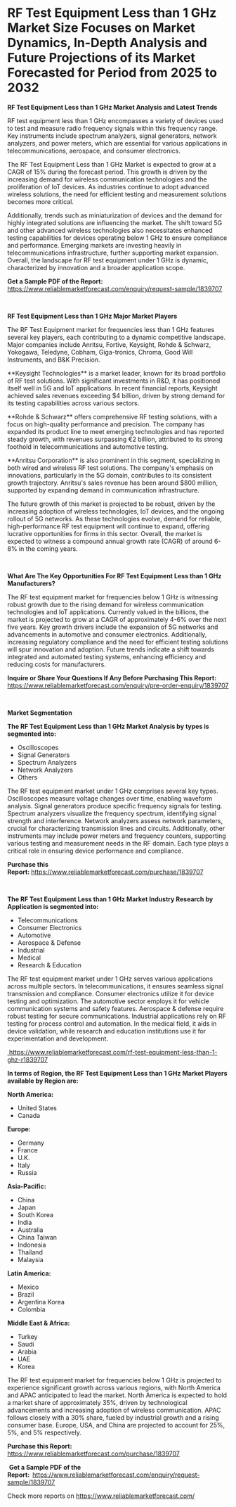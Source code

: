 <p><h1>RF Test Equipment Less than 1 GHz Market Size Focuses on Market Dynamics, In-Depth Analysis and Future Projections of its Market Forecasted for Period from 2025 to 2032</h1></p><p><strong>RF Test Equipment Less than 1 GHz Market Analysis and Latest Trends</strong></p>
<p><p>RF test equipment less than 1 GHz encompasses a variety of devices used to test and measure radio frequency signals within this frequency range. Key instruments include spectrum analyzers, signal generators, network analyzers, and power meters, which are essential for various applications in telecommunications, aerospace, and consumer electronics.</p><p>The RF Test Equipment Less than 1 GHz Market is expected to grow at a CAGR of 15% during the forecast period. This growth is driven by the increasing demand for wireless communication technologies and the proliferation of IoT devices. As industries continue to adopt advanced wireless solutions, the need for efficient testing and measurement solutions becomes more critical. </p><p>Additionally, trends such as miniaturization of devices and the demand for highly integrated solutions are influencing the market. The shift toward 5G and other advanced wireless technologies also necessitates enhanced testing capabilities for devices operating below 1 GHz to ensure compliance and performance. Emerging markets are investing heavily in telecommunications infrastructure, further supporting market expansion. Overall, the landscape for RF test equipment under 1 GHz is dynamic, characterized by innovation and a broader application scope.</p></p>
<p><strong>Get a Sample PDF of the Report:&nbsp;</strong> <a href="https://www.reliablemarketforecast.com/enquiry/request-sample/1839707?utm_campaign=2212&utm_medium=2&utm_source=Github&utm_content=ia&utm_term=28022025&utm_id=rf-test-equipment-less-than-1-ghz">https://www.reliablemarketforecast.com/enquiry/request-sample/1839707</a></p>
<p>&nbsp;</p>
<p><strong>RF Test Equipment Less than 1 GHz Major Market Players</strong></p>
<p><p>The RF Test Equipment market for frequencies less than 1 GHz features several key players, each contributing to a dynamic competitive landscape. Major companies include Anritsu, Fortive, Keysight, Rohde & Schwarz, Yokogawa, Teledyne, Cobham, Giga-tronics, Chroma, Good Will Instruments, and B&K Precision.</p><p>**Keysight Technologies** is a market leader, known for its broad portfolio of RF test solutions. With significant investments in R&D, it has positioned itself well in 5G and IoT applications. In recent financial reports, Keysight achieved sales revenues exceeding $4 billion, driven by strong demand for its testing capabilities across various sectors.</p><p>**Rohde & Schwarz** offers comprehensive RF testing solutions, with a focus on high-quality performance and precision. The company has expanded its product line to meet emerging technologies and has reported steady growth, with revenues surpassing €2 billion, attributed to its strong foothold in telecommunications and automotive testing.</p><p>**Anritsu Corporation** is also prominent in this segment, specializing in both wired and wireless RF test solutions. The company's emphasis on innovations, particularly in the 5G domain, contributes to its consistent growth trajectory. Anritsu's sales revenue has been around $800 million, supported by expanding demand in communication infrastructure.</p><p>The future growth of this market is projected to be robust, driven by the increasing adoption of wireless technologies, IoT devices, and the ongoing rollout of 5G networks. As these technologies evolve, demand for reliable, high-performance RF test equipment will continue to expand, offering lucrative opportunities for firms in this sector. Overall, the market is expected to witness a compound annual growth rate (CAGR) of around 6-8% in the coming years.</p></p>
<p>&nbsp;</p>
<p><strong>What Are The Key Opportunities For RF Test Equipment Less than 1 GHz Manufacturers?</strong></p>
<p><p>The RF test equipment market for frequencies below 1 GHz is witnessing robust growth due to the rising demand for wireless communication technologies and IoT applications. Currently valued in the billions, the market is projected to grow at a CAGR of approximately 4-6% over the next five years. Key growth drivers include the expansion of 5G networks and advancements in automotive and consumer electronics. Additionally, increasing regulatory compliance and the need for efficient testing solutions will spur innovation and adoption. Future trends indicate a shift towards integrated and automated testing systems, enhancing efficiency and reducing costs for manufacturers.</p></p>
<p><strong>Inquire or Share Your Questions If Any Before Purchasing This Report:</strong> <a href="https://www.reliablemarketforecast.com/enquiry/pre-order-enquiry/1839707?utm_campaign=2212&utm_medium=2&utm_source=Github&utm_content=ia&utm_term=28022025&utm_id=rf-test-equipment-less-than-1-ghz">https://www.reliablemarketforecast.com/enquiry/pre-order-enquiry/1839707</a></p>
<p>&nbsp;</p>
<p><strong>Market Segmentation</strong></p>
<p><strong>The RF Test Equipment Less than 1 GHz Market Analysis by types is segmented into:</strong></p>
<p><ul><li>Oscilloscopes</li><li>Signal Generators</li><li>Spectrum Analyzers</li><li>Network Analyzers</li><li>Others</li></ul></p>
<p><p>The RF test equipment market under 1 GHz comprises several key types. Oscilloscopes measure voltage changes over time, enabling waveform analysis. Signal generators produce specific frequency signals for testing. Spectrum analyzers visualize the frequency spectrum, identifying signal strength and interference. Network analyzers assess network parameters, crucial for characterizing transmission lines and circuits. Additionally, other instruments may include power meters and frequency counters, supporting various testing and measurement needs in the RF domain. Each type plays a critical role in ensuring device performance and compliance.</p></p>
<p><strong>Purchase this Report:&nbsp;</strong><a href="https://www.reliablemarketforecast.com/purchase/1839707?utm_campaign=2212&utm_medium=2&utm_source=Github&utm_content=ia&utm_term=28022025&utm_id=rf-test-equipment-less-than-1-ghz">https://www.reliablemarketforecast.com/purchase/1839707</a></p>
<p>&nbsp;</p>
<p><strong>The RF Test Equipment Less than 1 GHz Market Industry Research by Application is segmented into:</strong></p>
<p><ul><li>Telecommunications</li><li>Consumer Electronics</li><li>Automotive</li><li>Aerospace & Defense</li><li>Industrial</li><li>Medical</li><li>Research & Education</li></ul></p>
<p><p>The RF test equipment market under 1 GHz serves various applications across multiple sectors. In telecommunications, it ensures seamless signal transmission and compliance. Consumer electronics utilize it for device testing and optimization. The automotive sector employs it for vehicle communication systems and safety features. Aerospace & defense require robust testing for secure communications. Industrial applications rely on RF testing for process control and automation. In the medical field, it aids in device validation, while research and education institutions use it for experimentation and development.</p></p>
<p><a href="https://www.reliablemarketforecast.com/rf-test-equipment-less-than-1-ghz-r1839707?utm_campaign=2212&utm_medium=2&utm_source=Github&utm_content=ia&utm_term=28022025&utm_id=rf-test-equipment-less-than-1-ghz">&nbsp;https://www.reliablemarketforecast.com/rf-test-equipment-less-than-1-ghz-r1839707</a></p>
<p><strong>In terms of Region, the RF Test Equipment Less than 1 GHz Market Players available by Region are:</strong></p>
<p>
    <p> <strong> North America: </strong>
        <ul>
            <li>United States</li>
            <li>Canada</li>
        </ul>
        </p> 
    <p> <strong> Europe: </strong>
        <ul>
            <li>Germany</li>
            <li>France</li>
            <li>U.K.</li>
            <li>Italy</li>
            <li>Russia</li>
        </ul>
        </p> 
    <p> <strong> Asia-Pacific: </strong>
        <ul>
            <li>China</li>
            <li>Japan</li>
            <li>South Korea</li>
            <li>India</li>
            <li>Australia</li>
            <li>China Taiwan</li>
            <li>Indonesia</li>
            <li>Thailand</li>
            <li>Malaysia</li>
        </ul>
        </p> 
    <p> <strong> Latin America: </strong>
        <ul>
            <li>Mexico</li>
            <li>Brazil</li>
            <li>Argentina Korea</li>
            <li>Colombia</li>
        </ul>
        </p> 
    <p> <strong> Middle East & Africa: </strong>
        <ul>
            <li>Turkey</li>
            <li>Saudi</li>
            <li>Arabia</li>
            <li>UAE</li>
            <li>Korea</li>
        </ul>
    </p>
    </p>
<p><p>The RF test equipment market for frequencies below 1 GHz is projected to experience significant growth across various regions, with North America and APAC anticipated to lead the market. North America is expected to hold a market share of approximately 35%, driven by technological advancements and increasing adoption of wireless communication. APAC follows closely with a 30% share, fueled by industrial growth and a rising consumer base. Europe, USA, and China are projected to account for 25%, 5%, and 5% respectively.</p></p>
<p><strong>Purchase this Report: </strong><a href="https://www.reliablemarketforecast.com/purchase/1839707?utm_campaign=2212&utm_medium=2&utm_source=Github&utm_content=ia&utm_term=28022025&utm_id=rf-test-equipment-less-than-1-ghz">https://www.reliablemarketforecast.com/purchase/1839707</a></p>
<p>&nbsp;<strong>Get a Sample PDF of the Report:&nbsp;&nbsp;</strong><a href="https://www.reliablemarketforecast.com/enquiry/request-sample/1839707?utm_campaign=2212&utm_medium=2&utm_source=Github&utm_content=ia&utm_term=28022025&utm_id=rf-test-equipment-less-than-1-ghz">https://www.reliablemarketforecast.com/enquiry/request-sample/1839707</a></p>
<p><strong></strong></p>
<p>Check more reports on <a href="https://www.reliablemarketforecast.com/?utm_campaign=2212&utm_medium=2&utm_source=Github&utm_content=ia&utm_term=28022025&utm_id=rf-test-equipment-less-than-1-ghz">https://www.reliablemarketforecast.com/</a></p>